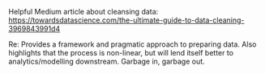 Helpful Medium article about cleansing data:
https://towardsdatascience.com/the-ultimate-guide-to-data-cleaning-3969843991d4

Re: Provides a framework and pragmatic approach to preparing data. Also highlights that the process is non-linear, but will lend itself better to analytics/modelling downstream. Garbage in, garbage out.